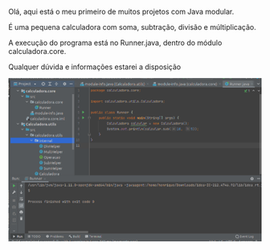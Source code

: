 Olá, aqui está o meu primeiro de muitos projetos com Java modular.

É uma pequena calculadora com soma, subtração, divisão e múltiplicação.

A execução do programa está no Runner.java, dentro do módulo calculadora.core.

Qualquer dúvida e informações estarei a disposição

<img src="\exemplo.png" alt="Exemplo do projeto"/>
